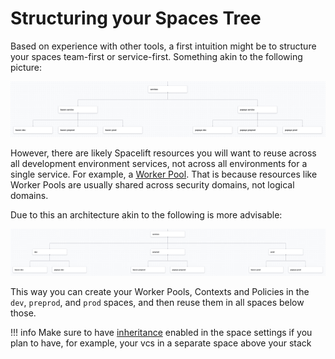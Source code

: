 # Structuring your Spaces Tree

Based on experience with other tools, a first intuition might be to structure your spaces team-first or service-first. Something akin to the following picture:

![](../../assets/screenshots/spaces_tree_structure_1.png)

However, there are likely Spacelift resources you will want to reuse across all development environment services, not across all environments for a single service. For example, a [Worker Pool](../worker-pools). That is because resources like Worker Pools are usually shared across security domains, not logical domains.

Due to this an architecture akin to the following is more advisable:

![](../../assets/screenshots/spaces_tree_structure_2.png)

This way you can create your Worker Pools, Contexts and Policies in the `dev`, `preprod`, and `prod` spaces, and then reuse them in all spaces below those.

!!! info
    Make sure to have [inheritance](./access-control#inheritance) enabled in the space settings if you plan to have, for example, your vcs in a separate space above your stack
